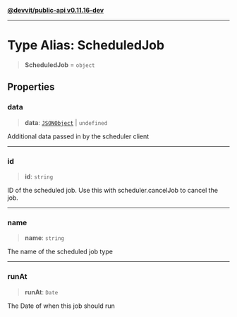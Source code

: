 [**@devvit/public-api v0.11.16-dev**](../README.md)

---

# Type Alias: ScheduledJob

> **ScheduledJob** = `object`

## Properties

<a id="data"></a>

### data

> **data**: [`JSONObject`](JSONObject.md) \| `undefined`

Additional data passed in by the scheduler client

---

<a id="id"></a>

### id

> **id**: `string`

ID of the scheduled job. Use this with scheduler.cancelJob to cancel the job.

---

<a id="name"></a>

### name

> **name**: `string`

The name of the scheduled job type

---

<a id="runat"></a>

### runAt

> **runAt**: `Date`

The Date of when this job should run

